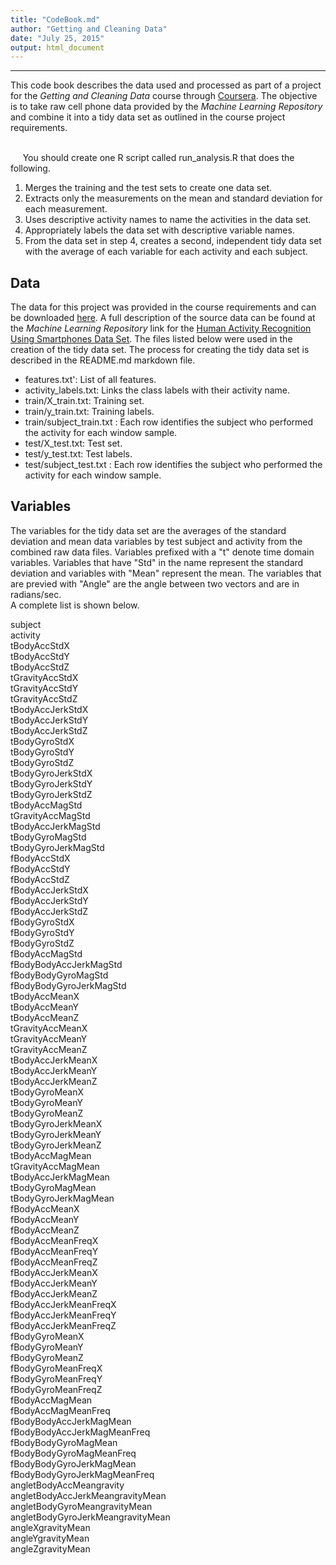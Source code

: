 ```yaml
---
title: "CodeBook.md"
author: "Getting and Cleaning Data"
date: "July 25, 2015"
output: html_document
---
```


****

This code book describes the data used and processed as part of a project for the *Getting and Cleaning Data* course through [Coursera](https://www.coursera.org).  The objective is to take raw cell phone data  provided by the *Machine Learning Repository* and combine it into a tidy data set as outlined in the course project requirements.  


<br>
&nbsp;&nbsp;&nbsp;&nbsp;&nbsp;You should create one R script called run_analysis.R that does the following.  
<ol>
<li>Merges the training and the test sets to create one data set.  </li>
<li>Extracts only the measurements on the mean and standard deviation for each measurement.   </li>
<li>Uses descriptive activity names to name the activities in the data set.  </li>
<li>Appropriately labels the data set with descriptive variable names.  </li>
<li>From the data set in step 4, creates a second, independent tidy data set with the average of each variable for each activity and each subject.  </li>
</ol>

  
## Data  
  
The data for this project was provided in the course requirements and can be downloaded [here](https://d396qusza40orc.cloudfront.net/getdata%2Fprojectfiles%2FUCI%20HAR%20Dataset.zip).  A full description of the source data can be found at the *Machine Learning Repository* link for the [Human Activity Recognition Using Smartphones Data Set](http://archive.ics.uci.edu/ml/datasets/Human+Activity+Recognition+Using+Smartphones).  The files listed below were used in the creation of the tidy data set.  The process for creating the tidy data set is described in the README.md markdown file.
  
- features.txt': List of all features.
- activity_labels.txt: Links the class labels with their activity name.
- train/X_train.txt: Training set.
- train/y_train.txt: Training labels.
- train/subject_train.txt : Each row identifies the subject who performed the activity for each window sample.
- test/X_test.txt: Test set.
- test/y_test.txt: Test labels.
- test/subject_test.txt : Each row identifies the subject who performed the activity for each window sample.

## Variables  
  
The variables for the tidy data set are the averages of the standard deviation and mean data variables by test subject and activity from the combined raw data files. Variables prefixed with a "t" denote time domain variables.  Variables that have "Std" in the name represent the standard deviation and variables with "Mean" represent the mean. The variables that are previed with "Angle" are the angle between two vectors and are in radians/sec.  
A complete list is shown below.  

subject  
activity  
tBodyAccStdX  
tBodyAccStdY  
tBodyAccStdZ  
tGravityAccStdX  
tGravityAccStdY  
tGravityAccStdZ  
tBodyAccJerkStdX  
tBodyAccJerkStdY  
tBodyAccJerkStdZ  
tBodyGyroStdX  
tBodyGyroStdY  
tBodyGyroStdZ  
tBodyGyroJerkStdX  
tBodyGyroJerkStdY  
tBodyGyroJerkStdZ  
tBodyAccMagStd  
tGravityAccMagStd  
tBodyAccJerkMagStd  
tBodyGyroMagStd  
tBodyGyroJerkMagStd  
fBodyAccStdX  
fBodyAccStdY  
fBodyAccStdZ  
fBodyAccJerkStdX  
fBodyAccJerkStdY  
fBodyAccJerkStdZ  
fBodyGyroStdX  
fBodyGyroStdY  
fBodyGyroStdZ  
fBodyAccMagStd  
fBodyBodyAccJerkMagStd  
fBodyBodyGyroMagStd  
fBodyBodyGyroJerkMagStd  
tBodyAccMeanX  
tBodyAccMeanY  
tBodyAccMeanZ  
tGravityAccMeanX  
tGravityAccMeanY  
tGravityAccMeanZ  
tBodyAccJerkMeanX  
tBodyAccJerkMeanY  
tBodyAccJerkMeanZ  
tBodyGyroMeanX  
tBodyGyroMeanY  
tBodyGyroMeanZ  
tBodyGyroJerkMeanX  
tBodyGyroJerkMeanY  
tBodyGyroJerkMeanZ  
tBodyAccMagMean  
tGravityAccMagMean  
tBodyAccJerkMagMean  
tBodyGyroMagMean  
tBodyGyroJerkMagMean  
fBodyAccMeanX  
fBodyAccMeanY  
fBodyAccMeanZ  
fBodyAccMeanFreqX  
fBodyAccMeanFreqY  
fBodyAccMeanFreqZ  
fBodyAccJerkMeanX  
fBodyAccJerkMeanY  
fBodyAccJerkMeanZ  
fBodyAccJerkMeanFreqX  
fBodyAccJerkMeanFreqY  
fBodyAccJerkMeanFreqZ  
fBodyGyroMeanX  
fBodyGyroMeanY  
fBodyGyroMeanZ  
fBodyGyroMeanFreqX  
fBodyGyroMeanFreqY  
fBodyGyroMeanFreqZ  
fBodyAccMagMean  
fBodyAccMagMeanFreq  
fBodyBodyAccJerkMagMean  
fBodyBodyAccJerkMagMeanFreq  
fBodyBodyGyroMagMean  
fBodyBodyGyroMagMeanFreq  
fBodyBodyGyroJerkMagMean  
fBodyBodyGyroJerkMagMeanFreq  
angletBodyAccMeangravity  
angletBodyAccJerkMeangravityMean  
angletBodyGyroMeangravityMean  
angletBodyGyroJerkMeangravityMean  
angleXgravityMean  
angleYgravityMean  
angleZgravityMean  

  
  